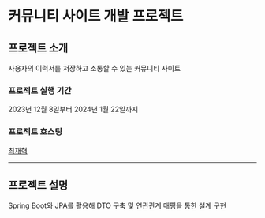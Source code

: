 # 커뮤니티 사이트 개발 프로젝트

## 프로젝트 소개

사용자의 이력서를 저장하고 소통할 수 있는 커뮤니티 사이트 

### 프로젝트 실행 기간

2023년 12월 8일부터 2024년 1월 22일까지

### 프로젝트 호스팅

[최재혁](https://github.com/jaehyuuk)

---

## 프로젝트 설명

Spring Boot와 JPA를 활용해 DTO 구축 및 연관관계 매핑을 통한 설계 구현
